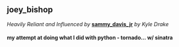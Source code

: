 ## joey_bishop

_Heavily Reliant and Influenced by_ [**sammy_davis_jr**](https://github.com/kyledrake/sammy_davis_jr) _by Kyle Drake_

#### my attempt at doing what I did with python - tornado... w/ sinatra
